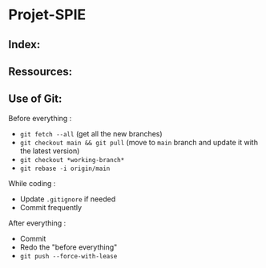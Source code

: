 # Projet-SPIE

## Index:

## Ressources:

## Use of Git:
Before everything :
 - `git fetch --all` (get all the new branches)
 - `git checkout main && git pull` (move to `main` branch and update it with the latest version)
 - `git checkout *working-branch*`
 - `git rebase -i origin/main`

While coding :
 - Update `.gitignore` if needed
 - Commit frequently

After everything :
 - Commit
 - Redo the "before everything"
 - `git push --force-with-lease`